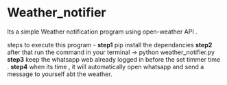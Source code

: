 # Weather_notifier
 Its a simple Weather notification program using open-weather API . 

 steps to execute this program -
 **step1** pip install the dependancies 
 **step2** after that run the command in your terminal -> python weather_notifier.py 
 **step3** keep the whatsapp web already logged in before the set timmer time . 
 **step4** when its time , it will automatically open whatsapp and send a message to yourself abt the weather. 
